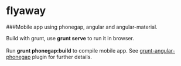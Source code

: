 flyaway
=======

###Mobile app using phonegap, angular and angular-material.<br  /> 

Build with grunt, use __grunt serve__ to run it in browser.<br/><br/>
Run __grunt phonegap:build__ to compile mobile app. See [grunt-angular-phonegap](https://github.com/dsimard/grunt-angular-phonegap) plugin for further details.  

